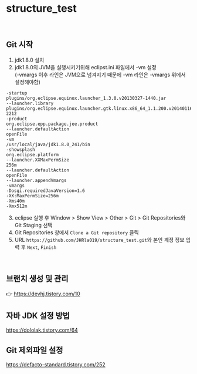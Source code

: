# structure_test

<br/> 

## Git 시작

1. jdk1.8.0 설치
2. jdk1.8.0의 JVM을 실행시키기위해 eclipst.ini 파일에서 -vm 설정  
(-vmargs 이후 라인은 JVM으로 넘겨지기 때문에 -vm 라인은 -vmargs 위에서 설정해야함)
```
-startup
plugins/org.eclipse.equinox.launcher_1.3.0.v20130327-1440.jar
--launcher.library
plugins/org.eclipse.equinox.launcher.gtk.linux.x86_64_1.1.200.v20140116-2212
-product
org.eclipse.epp.package.jee.product
--launcher.defaultAction
openFile
-vm
/usr/local/java/jdk1.8.0_241/bin
-showsplash
org.eclipse.platform
--launcher.XXMaxPermSize
256m
--launcher.defaultAction
openFile
--launcher.appendVmargs
-vmargs
-Dosgi.requiredJavaVersion=1.6
-XX:MaxPermSize=256m
-Xms40m
-Xmx512m
``` 
3. eclipse 실행 후 Window > Show View > Other > Git > Git Repositories와 Git Staging 선택
4. Git Repositories 창에서 `Clone a Git repository` 클릭
5. URL `https://github.com/JHRla019/structure_test.git`와 본인 계정 정보 입력 후 `Next`, `Finish`
  
<br/>  

## 브랜치 생성 및 관리   
:point_right: https://devhj.tistory.com/10


## 자바 JDK 설정 방법
https://dololak.tistory.com/64


## Git 제외파일 설정
https://defacto-standard.tistory.com/252
